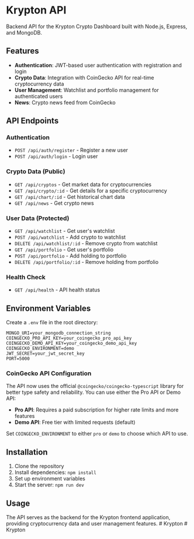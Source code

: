 # Krypton API

Backend API for the Krypton Crypto Dashboard built with Node.js, Express, and MongoDB.

## Features

- **Authentication**: JWT-based user authentication with registration and login
- **Crypto Data**: Integration with CoinGecko API for real-time cryptocurrency data
- **User Management**: Watchlist and portfolio management for authenticated users
- **News**: Crypto news feed from CoinGecko

## API Endpoints

### Authentication
- `POST /api/auth/register` - Register a new user
- `POST /api/auth/login` - Login user

### Crypto Data (Public)
- `GET /api/cryptos` - Get market data for cryptocurrencies
- `GET /api/crypto/:id` - Get details for a specific cryptocurrency
- `GET /api/chart/:id` - Get historical chart data
- `GET /api/news` - Get crypto news

### User Data (Protected)
- `GET /api/watchlist` - Get user's watchlist
- `POST /api/watchlist` - Add crypto to watchlist
- `DELETE /api/watchlist/:id` - Remove crypto from watchlist
- `GET /api/portfolio` - Get user's portfolio
- `POST /api/portfolio` - Add holding to portfolio
- `DELETE /api/portfolio/:id` - Remove holding from portfolio

### Health Check
- `GET /api/health` - API health status

## Environment Variables

Create a `.env` file in the root directory:

```
MONGO_URI=your_mongodb_connection_string
COINGECKO_PRO_API_KEY=your_coingecko_pro_api_key
COINGECKO_DEMO_API_KEY=your_coingecko_demo_api_key
COINGECKO_ENVIRONMENT=demo
JWT_SECRET=your_jwt_secret_key
PORT=5000
```

### CoinGecko API Configuration

The API now uses the official `@coingecko/coingecko-typescript` library for better type safety and reliability. You can use either the Pro API or Demo API:

- **Pro API**: Requires a paid subscription for higher rate limits and more features
- **Demo API**: Free tier with limited requests (default)

Set `COINGECKO_ENVIRONMENT` to either `pro` or `demo` to choose which API to use.

## Installation

1. Clone the repository
2. Install dependencies: `npm install`
3. Set up environment variables
4. Start the server: `npm run dev`

## Usage

The API serves as the backend for the Krypton frontend application, providing cryptocurrency data and user management features.
#   K r y p t o n  
 #   K r y p t o n  
 